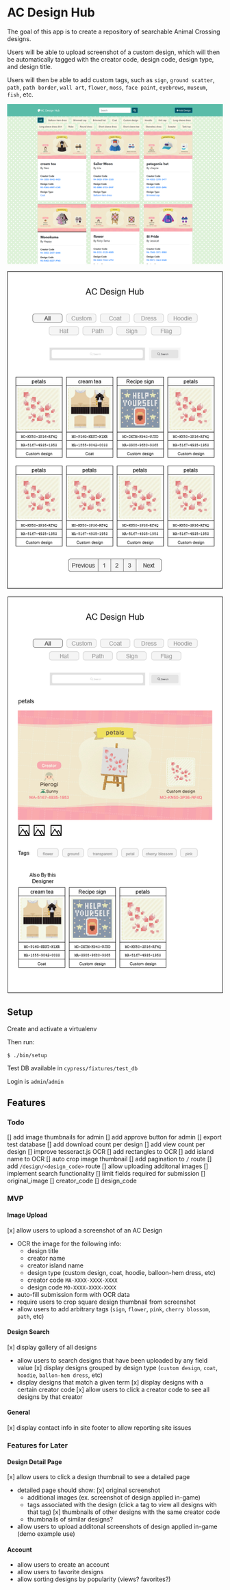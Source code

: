 # AC Design Hub

The goal of this app is to create a repository of searchable Animal Crossing designs.

Users will be able to upload screenshot of a custom design, which will then be automatically tagged with the creator code, design code, design type, and design title.

Users will then be able to add custom tags, such as `sign`, `ground scatter`, `path`, `path border`, `wall art`, `flower`, `moss`, `face paint`, `eyebrows`, `museum`, `fish`, etc.

![Screenshot](readme/screenshot.png)

![Wireframe-01](readme/wireframe-01.png)

![Wireframe-02](readme/wireframe-02.png)

## Setup

Create and activate a virtualenv

Then run:
```
$ ./bin/setup
```

Test DB available in `cypress/fixtures/test_db`

Login is `admin`/`admin`

## Features

### Todo

[] add image thumbnails for admin
[] add approve button for admin
[] export test database
[] add download count per design
[] add view count per design
[] improve tesseract.js OCR
  [] add rectangles to OCR
  [] add island name to OCR
[] auto crop image thumbnail
[] add pagination to `/` route
[] add `/design/<design_code>` route
[] allow uploading additonal images
[] implement search functionality
[] limit fields required for submission
  [] original_image
  [] creator_code
  [] design_code

### MVP

#### Image Upload

[x] allow users to upload a screenshot of an AC Design
* OCR the image for the following info:
  * design title
  * creator name
  * creator island name
  * design type (custom design, coat, hoodie, balloon-hem dress, etc)
  * creator code `MA-XXXX-XXXX-XXXX`
  * design code `MO-XXXX-XXXX-XXXX`
* auto-fill submission form with OCR data
* require users to crop square design thumbnail from screenshot
* allow users to add arbitrary tags (`sign`, `flower`, `pink`, `cherry blossom`, `path`, etc)

#### Design Search

[x] display gallery of all designs
* allow users to search designs that have been uploaded by any field value
[x] display designs grouped by design type (`custom design`, `coat`, `hoodie`, `ballon-hem dress`, etc)
* display designs that match a given term
[x] display designs with a certain creator code
[x] allow users to click a creator code to see all designs by
that creator

#### General

[x] display contact info in site footer to allow reporting site issues

### Features for Later

#### Design Detail Page
[x] allow users to click a design thumbnail to see a detailed page
* detailed page should show:
  [x] original screenshot
  * additional images (ex. screenshot of design applied in-game)
  * tags associated with the design (click a tag to view all designs with that tag)
  [x] thumbnails of other designs with the same creator code
  * thumbnails of similar designs?
* allow users to upload additonal screenshots of design applied in-game (demo example use)

#### Account
* allow users to create an account
* allow users to favorite designs
* allow sorting designs by popularity (views? favorites?)
